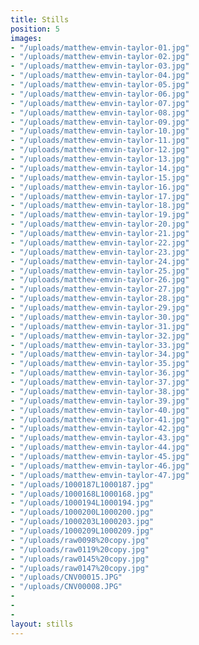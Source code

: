 ```yaml
---
title: Stills
position: 5
images:
- "/uploads/matthew-emvin-taylor-01.jpg"
- "/uploads/matthew-emvin-taylor-02.jpg"
- "/uploads/matthew-emvin-taylor-03.jpg"
- "/uploads/matthew-emvin-taylor-04.jpg"
- "/uploads/matthew-emvin-taylor-05.jpg"
- "/uploads/matthew-emvin-taylor-06.jpg"
- "/uploads/matthew-emvin-taylor-07.jpg"
- "/uploads/matthew-emvin-taylor-08.jpg"
- "/uploads/matthew-emvin-taylor-09.jpg"
- "/uploads/matthew-emvin-taylor-10.jpg"
- "/uploads/matthew-emvin-taylor-11.jpg"
- "/uploads/matthew-emvin-taylor-12.jpg"
- "/uploads/matthew-emvin-taylor-13.jpg"
- "/uploads/matthew-emvin-taylor-14.jpg"
- "/uploads/matthew-emvin-taylor-15.jpg"
- "/uploads/matthew-emvin-taylor-16.jpg"
- "/uploads/matthew-emvin-taylor-17.jpg"
- "/uploads/matthew-emvin-taylor-18.jpg"
- "/uploads/matthew-emvin-taylor-19.jpg"
- "/uploads/matthew-emvin-taylor-20.jpg"
- "/uploads/matthew-emvin-taylor-21.jpg"
- "/uploads/matthew-emvin-taylor-22.jpg"
- "/uploads/matthew-emvin-taylor-23.jpg"
- "/uploads/matthew-emvin-taylor-24.jpg"
- "/uploads/matthew-emvin-taylor-25.jpg"
- "/uploads/matthew-emvin-taylor-26.jpg"
- "/uploads/matthew-emvin-taylor-27.jpg"
- "/uploads/matthew-emvin-taylor-28.jpg"
- "/uploads/matthew-emvin-taylor-29.jpg"
- "/uploads/matthew-emvin-taylor-30.jpg"
- "/uploads/matthew-emvin-taylor-31.jpg"
- "/uploads/matthew-emvin-taylor-32.jpg"
- "/uploads/matthew-emvin-taylor-33.jpg"
- "/uploads/matthew-emvin-taylor-34.jpg"
- "/uploads/matthew-emvin-taylor-35.jpg"
- "/uploads/matthew-emvin-taylor-36.jpg"
- "/uploads/matthew-emvin-taylor-37.jpg"
- "/uploads/matthew-emvin-taylor-38.jpg"
- "/uploads/matthew-emvin-taylor-39.jpg"
- "/uploads/matthew-emvin-taylor-40.jpg"
- "/uploads/matthew-emvin-taylor-41.jpg"
- "/uploads/matthew-emvin-taylor-42.jpg"
- "/uploads/matthew-emvin-taylor-43.jpg"
- "/uploads/matthew-emvin-taylor-44.jpg"
- "/uploads/matthew-emvin-taylor-45.jpg"
- "/uploads/matthew-emvin-taylor-46.jpg"
- "/uploads/matthew-emvin-taylor-47.jpg"
- "/uploads/1000187L1000187.jpg"
- "/uploads/1000168L1000168.jpg"
- "/uploads/1000194L1000194.jpg"
- "/uploads/1000200L1000200.jpg"
- "/uploads/1000203L1000203.jpg"
- "/uploads/1000209L1000209.jpg"
- "/uploads/raw0098%20copy.jpg"
- "/uploads/raw0119%20copy.jpg"
- "/uploads/raw0145%20copy.jpg"
- "/uploads/raw0147%20copy.jpg"
- "/uploads/CNV00015.JPG"
- "/uploads/CNV00008.JPG"
- 
- 
- 
layout: stills
---
```


